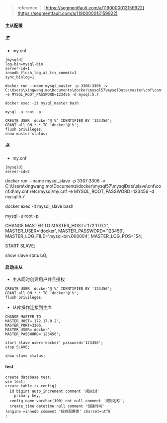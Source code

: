> reference ： [https://segmentfault.com/a/1190000013159922](https://segmentfault.com/a/1190000013159922)

#### 主从配置
##### 主
* my.cnf
```aidl
[mysqld]
log-bin=mysql-bin
server-id=1
innodb_flush_log_at_trx_commit=1
sync_binlog=1
```

```aidl
docker run --name mysql_master -p 3306:3306 -v C:\Users\xingwang.mo\Documents\docker\mysql57\mysqlData\master\cnf\conf.d\my.cnf:/etc/mysql/my.cnf -e MYSQL_ROOT_PASSWORD=123456 -d mysql:5.7

docker exec -it mysql_master bash

mysql -u root -p

CREATE USER 'docker'@'%' IDENTIFIED BY '123456';
GRANT all ON *.* TO 'docker'@'%';
flush privileges;
show master status;

```

##### 从
* my.cnf
```aidl
[mysqld]
server-id=2
```

docker run --name mysql_slave -p 3307:3306 -v C:\Users\xingwang.mo\Documents\docker\mysql57\mysqlData\slave\cnf\conf.d\my.cnf:/etc/mysql/my.cnf -e  MYSQL_ROOT_PASSWORD=123456 -d mysql:5.7

docker exec -it mysql_slave bash

mysql -u root -p


CHANGE MASTER TO    MASTER_HOST='172.17.0.2',  MASTER_USER='docker', MASTER_PASSWORD='123456',  MASTER_LOG_FILE='mysql-bin.000004',    MASTER_LOG_POS=154;

START SLAVE;

show slave status\G;

#### 启动主从

* 主从同时创建用户并且授权
```aidl
CREATE USER 'docker'@'%' IDENTIFIED BY '123456';
GRANT all ON *.* TO 'docker'@'%';
flush privileges;
```



* 从库操作连接到主库
```aidl
CHANGE MASTER TO
MASTER_HOST='172.17.0.2',
MASTER_PORT=3306,
MASTER_USER='docker',
MASTER_PASSWORD='123456';

start slave user='docker' password='123456';
stop SLAVE;

show slave status;
```



#### test
```aidl
create database test;
use test;
create table tx_config(
  id bigint auto_increment comment '规则id'
    primary key,
  config_name varchar(100) not null comment '规则名称',
  create_time datetime null comment '创建时间'
)engine =innodb comment '规则配置表' charset=utf8
;
```